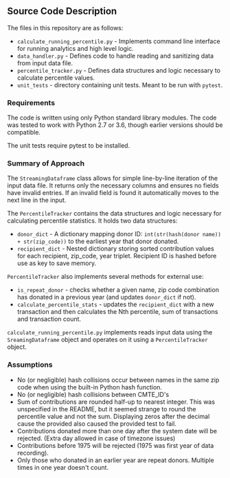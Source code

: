 ## Source Code Description

The files in this repository are as follows:

- `calculate_running_percentile.py` - Implements command line interface for running analytics and high level logic.  
- `data_handler.py` - Defines code to handle reading and sanitizing data from input data file.
- `percentile_tracker.py` - Defines data structures and logic necessary to calculate percentile values.  
- `unit_tests` - directory containing unit tests. Meant to be run with `pytest`.

### Requirements
The code is written using only Python standard library modules. The code was tested to work with Python 2.7 or 3.6, though earlier versions should be compatible.

The unit tests require pytest to be installed.

### Summary of Approach
The `StreamingDataframe` class allows for simple line-by-line iteration of the input data file. It returns only the necessary columns and ensures no fields have invalid entries. If an invalid field is found it automatically moves to the next line in the input. 

The `PercentileTracker` contains the data structures and logic necessary for calculating percentile statistics. It holds two data structures: 

- `donor_dict` - A dictionary mapping donor ID: `int(str(hash(donor name)) + str(zip_code))` to the earliest year that donor donated. 
- `recipient_dict` - Nested dictionary storing sorted contribution values for each recipient, zip_code, year triplet. Recipient ID is hashed before use as key to save memory. 

`PercentileTracker` also implements several methods for external use:
- `is_repeat_donor` - checks whether a given name, zip code combination has donated in a previous year (and updates `donor_dict` if not). 
- `calculate_percentile_stats` - updates the `recipient_dict` with a new transaction and then calculates the Nth percentile, sum of transactions and transaction count.

`calculate_running_percentile.py` implements reads input data using the `SreamingDataframe` object and operates on it using a `PercentileTracker` object. 

### Assumptions
- No (or negligible) hash collisions occur between names in the same zip code when using the built-in Python hash function. 
- No (or negligible) hash collisions between CMTE_ID's
- Sum of contributions are rounded half-up to nearest integer. This was unspecified in the README, but it seemed strange to round the percentile value and not the sum. Displaying zeros after the decimal cause the provided also caused the provided test to fail. 
- Contributions donated more than one day after the system date will be rejected. (Extra day allowed in case of timezone issues)
- Contributions before 1975 will be rejected (1975 was first year of data recording).
- Only those who donated in an earlier year are repeat donors. Multiple times in one year doesn't count. 



